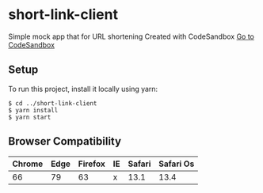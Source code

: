 # short-link-client
Simple mock app that for URL shortening
Created with CodeSandbox
[Go to CodeSandbox](https://codesandbox.io/s/flamboyant-mclaren-qukd7)

## Setup
To run this project, install it locally using yarn:
```
$ cd ../short-link-client
$ yarn install
$ yarn start
```

## Browser Compatibility
|Chrome |Edge | Firefox| IE  |Safari| Safari Os |
|-------|-----|--------|-----|------|-----------|
|66     |79   |63      |x    |13.1  |13.4       |
